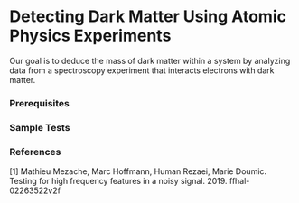 # Detecting Dark Matter Using Atomic Physics Experiments

Our goal is to deduce the mass of dark matter within a system by analyzing data from a spectroscopy experiment that interacts electrons with dark matter. 



### Prerequisites

### Sample Tests

### References
[1] Mathieu Mezache, Marc Hoffmann, Human Rezaei, Marie Doumic. Testing for high frequency features
in a noisy signal. 2019. ffhal-02263522v2f